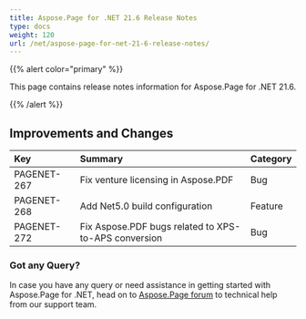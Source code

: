 ```yaml
---
title: Aspose.Page for .NET 21.6 Release Notes
type: docs
weight: 120
url: /net/aspose-page-for-net-21-6-release-notes/
---
```


{{% alert color="primary" %}}

This page contains release notes information for Aspose.Page for .NET 21.6.

{{% /alert %}}
## **Improvements and Changes**

|**Key**|**Summary**|**Category**|
| :- | :- | :- |
|PAGENET-267|Fix venture licensing in Aspose.PDF|Bug|
|PAGENET-268|Add Net5.0 build configuration|Feature|
|PAGENET-272|Fix Aspose.PDF bugs related to XPS-to-APS conversion|Bug|

### **Got any Query?**
In case you have any query or need assistance in getting started with Aspose.Page for .NET, head on to [Aspose.Page forum](https://forum.aspose.com/c/page) to technical help from our support team.

